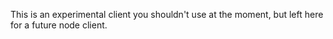 This is an experimental client you shouldn't use at the moment, but left here for a future node client. 
